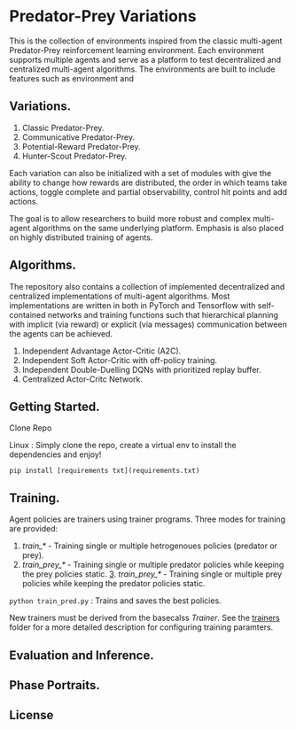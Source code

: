 ﻿# Predator-Prey Variations

This is the collection of environments inspired from the classic multi-agent Predator-Prey reinforcement learning environment. Each environment supports multiple agents and serve as a platform to test decentralized and centralized multi-agent algorithms. The environments are built to include features such as environment and 

## Variations.

1. Classic Predator-Prey.
2. Communicative Predator-Prey.
3. Potential-Reward Predator-Prey.
4. Hunter-Scout Predator-Prey.

Each variation can also be initialized with a set of modules with give the ability to change how rewards are distributed, the order in which teams take actions, toggle complete and partial observability, control hit points and add actions. 

The goal is to allow researchers to build more robust and complex multi-agent algorithms on the same underlying platform. Emphasis is also placed on highly distributed training of agents. 

## Algorithms.

The repository also contains a collection of implemented decentralized and centralized implementations of multi-agent algorithms. Most implementations are written in both in PyTorch and Tensorflow with self-contained networks and training functions such that hierarchical planning with implicit (via reward) or explicit (via messages) communication between the agents can be achieved. 

1. Independent Advantage Actor-Critic (A2C).
2. Independent Soft Actor-Critic with off-policy training.
3. Independent Double-Duelling DQNs with prioritized replay buffer.
4. Centralized Actor-Critc Network. 

## Getting Started. 

Clone Repo

Linux : Simply clone the repo, create a virtual env to install the dependencies and enjoy!

```
pip install [requirements txt](requirements.txt)
```

 ## Training.

Agent policies are trainers using trainer programs. Three modes for training are provided:
 1. *train_\** - Training single or multiple hetrogenoues policies (predator or prey).
 2. *train_prey_\** - Training single or multiple predator policies while keeping the prey policies static. 
 [3](3). *train_prey_\** - Training single or multiple prey policies while keeping the predator policies static. 

`python train_pred.py` : Trains and saves the best policies.

New trainers must be derived from the  basecalss *Trainer*. See the [trainers]() folder for a more detailed description for configuring training paramters.

## Evaluation and Inference. 

## Phase Portraits.

## License
